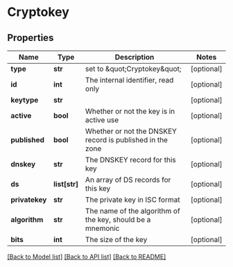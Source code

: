 # Cryptokey

## Properties
Name | Type | Description | Notes
------------ | ------------- | ------------- | -------------
**type** | **str** | set to \&quot;Cryptokey\&quot; | [optional] 
**id** | **int** | The internal identifier, read only | [optional] 
**keytype** | **str** |  | [optional] 
**active** | **bool** | Whether or not the key is in active use | [optional] 
**published** | **bool** | Whether or not the DNSKEY record is published in the zone | [optional] 
**dnskey** | **str** | The DNSKEY record for this key | [optional] 
**ds** | **list[str]** | An array of DS records for this key | [optional] 
**privatekey** | **str** | The private key in ISC format | [optional] 
**algorithm** | **str** | The name of the algorithm of the key, should be a mnemonic | [optional] 
**bits** | **int** | The size of the key | [optional] 

[[Back to Model list]](../README.md#documentation-for-models) [[Back to API list]](../README.md#documentation-for-api-endpoints) [[Back to README]](../README.md)



